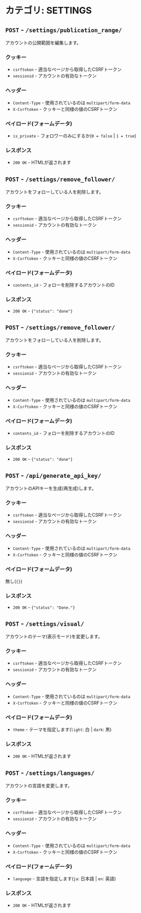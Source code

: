 # カテゴリ: SETTINGS

## `POST` - `/settings/publication_range/`
アカウントの公開範囲を編集します。
### クッキー
- `csrftoken` - 適当なページから取得したCSRFトークン
- `sessionid` - アカウントの有効なトークン
### ヘッダー
- `Content-Type` - 使用されているのは `multipart/form-data`
- `X-Csrftoken` - クッキーと同様の値のCSRFトークン
### ペイロード(フォームデータ)
- `is_private` - フォロワーのみにするか(`0 = false` | `1 = true`)
### レスポンス
- `200 OK` - HTMLが返されます

## `POST` - `/settings/remove_follower/`
アカウントをフォローしている人を削除します。
### クッキー
- `csrftoken` - 適当なページから取得したCSRFトークン
- `sessionid` - アカウントの有効なトークン
### ヘッダー
- `Content-Type` - 使用されているのは `multipart/form-data`
- `X-Csrftoken` - クッキーと同様の値のCSRFトークン
### ペイロード(フォームデータ)
- `contents_id` - フォローを削除するアカウントのID
### レスポンス
- `200 OK` - `{"status": "done"}`

## `POST` - `/settings/remove_follower/`
アカウントをフォローしている人を削除します。
### クッキー
- `csrftoken` - 適当なページから取得したCSRFトークン
- `sessionid` - アカウントの有効なトークン
### ヘッダー
- `Content-Type` - 使用されているのは `multipart/form-data`
- `X-Csrftoken` - クッキーと同様の値のCSRFトークン
### ペイロード(フォームデータ)
- `contents_id` - フォローを削除するアカウントのID
### レスポンス
- `200 OK` - `{"status": "done"}`

## `POST` - `/api/generate_api_key/`
アカウントのAPIキーを生成(再生成)します。
### クッキー
- `csrftoken` - 適当なページから取得したCSRFトークン
- `sessionid` - アカウントの有効なトークン
### ヘッダー
- `Content-Type` - 使用されているのは `multipart/form-data`
- `X-Csrftoken` - クッキーと同様の値のCSRFトークン
### ペイロード(フォームデータ)
無し(`{}`)
### レスポンス
- `200 OK` - `{"status": "Done."}`

## `POST` - `/settings/visual/`
アカウントのテーマ(表示モード)を変更します。
### クッキー
- `csrftoken` - 適当なページから取得したCSRFトークン
- `sessionid` - アカウントの有効なトークン
### ヘッダー
- `Content-Type` - 使用されているのは `multipart/form-data`
- `X-Csrftoken` - クッキーと同様の値のCSRFトークン
### ペイロード(フォームデータ)
- `theme` - テーマを指定します(`light`: 白 | `dark`: 黒)
### レスポンス
- `200 OK` - HTMLが返されます

## `POST` - `/settings/languages/`
アカウントの言語を変更します。
### クッキー
- `csrftoken` - 適当なページから取得したCSRFトークン
- `sessionid` - アカウントの有効なトークン
### ヘッダー
- `Content-Type` - 使用されているのは `multipart/form-data`
- `X-Csrftoken` - クッキーと同様の値のCSRFトークン
### ペイロード(フォームデータ)
- `language` - 言語を指定します(`ja`: 日本語 | `en`: 英語)
### レスポンス
- `200 OK` - HTMLが返されます